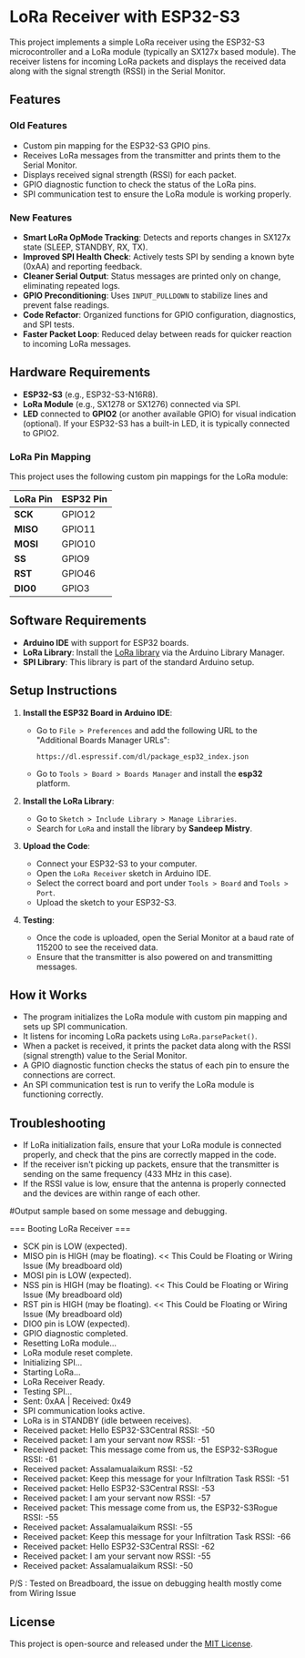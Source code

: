 # LoRa Receiver with ESP32-S3

This project implements a simple LoRa receiver using the ESP32-S3 microcontroller and a LoRa module (typically an SX127x based module). The receiver listens for incoming LoRa packets and displays the received data along with the signal strength (RSSI) in the Serial Monitor.

## Features

### Old Features
- Custom pin mapping for the ESP32-S3 GPIO pins.
- Receives LoRa messages from the transmitter and prints them to the Serial Monitor.
- Displays received signal strength (RSSI) for each packet.
- GPIO diagnostic function to check the status of the LoRa pins.
- SPI communication test to ensure the LoRa module is working properly.

### New Features
- **Smart LoRa OpMode Tracking**: Detects and reports changes in SX127x state (SLEEP, STANDBY, RX, TX).
- **Improved SPI Health Check**: Actively tests SPI by sending a known byte (0xAA) and reporting feedback.
- **Cleaner Serial Output**: Status messages are printed only on change, eliminating repeated logs.
- **GPIO Preconditioning**: Uses `INPUT_PULLDOWN` to stabilize lines and prevent false readings.
- **Code Refactor**: Organized functions for GPIO configuration, diagnostics, and SPI tests.
- **Faster Packet Loop**: Reduced delay between reads for quicker reaction to incoming LoRa messages.

## Hardware Requirements

- **ESP32-S3** (e.g., ESP32-S3-N16R8).
- **LoRa Module** (e.g., SX1278 or SX1276) connected via SPI.
- **LED** connected to **GPIO2** (or another available GPIO) for visual indication (optional). If your ESP32-S3 has a built-in LED, it is typically connected to GPIO2.

### LoRa Pin Mapping

This project uses the following custom pin mappings for the LoRa module:

| LoRa Pin    | ESP32 Pin  |
|-------------|------------|
| **SCK**     | GPIO12     |
| **MISO**    | GPIO11     |
| **MOSI**    | GPIO10     |
| **SS**      | GPIO9      |
| **RST**     | GPIO46     |
| **DIO0**    | GPIO3      |

## Software Requirements

- **Arduino IDE** with support for ESP32 boards.
- **LoRa Library**: Install the [LoRa library](https://github.com/sandeepmistry/arduino-LoRa) via the Arduino Library Manager.
- **SPI Library**: This library is part of the standard Arduino setup.

## Setup Instructions

1. **Install the ESP32 Board in Arduino IDE**:
   - Go to `File > Preferences` and add the following URL to the "Additional Boards Manager URLs":
     ```
     https://dl.espressif.com/dl/package_esp32_index.json
     ```
   - Go to `Tools > Board > Boards Manager` and install the **esp32** platform.

2. **Install the LoRa Library**:
   - Go to `Sketch > Include Library > Manage Libraries`.
   - Search for `LoRa` and install the library by **Sandeep Mistry**.

3. **Upload the Code**:
   - Connect your ESP32-S3 to your computer.
   - Open the `LoRa Receiver` sketch in Arduino IDE.
   - Select the correct board and port under `Tools > Board` and `Tools > Port`.
   - Upload the sketch to your ESP32-S3.

4. **Testing**:
   - Once the code is uploaded, open the Serial Monitor at a baud rate of 115200 to see the received data.
   - Ensure that the transmitter is also powered on and transmitting messages.

## How it Works

- The program initializes the LoRa module with custom pin mapping and sets up SPI communication.
- It listens for incoming LoRa packets using `LoRa.parsePacket()`.
- When a packet is received, it prints the packet data along with the RSSI (signal strength) value to the Serial Monitor.
- A GPIO diagnostic function checks the status of each pin to ensure the connections are correct.
- An SPI communication test is run to verify the LoRa module is functioning correctly.

## Troubleshooting

- If LoRa initialization fails, ensure that your LoRa module is connected properly, and check that the pins are correctly mapped in the code.
- If the receiver isn't picking up packets, ensure that the transmitter is sending on the same frequency (433 MHz in this case).
- If the RSSI value is low, ensure that the antenna is properly connected and the devices are within range of each other.

#Output sample based on some message and debugging.

=== Booting LoRa Receiver ===
- SCK pin is LOW (expected).
- MISO pin is HIGH (may be floating).     << This Could be Floating or Wiring Issue (My breadboard old)
- MOSI pin is LOW (expected).
- NSS pin is HIGH (may be floating).      << This Could be Floating or Wiring Issue (My breadboard old)
- RST pin is HIGH (may be floating).      << This Could be Floating or Wiring Issue (My breadboard old)
- DIO0 pin is LOW (expected).
- GPIO diagnostic completed.
- Resetting LoRa module...
- LoRa module reset complete.
- Initializing SPI...
- Starting LoRa...
- LoRa Receiver Ready.
- Testing SPI...
- Sent: 0xAA | Received: 0x49
- SPI communication looks active.
- LoRa is in STANDBY (idle between receives).
- Received packet: Hello  ESP32-S3Central  RSSI: -50
- Received packet: I am your servant now  RSSI: -51
- Received packet: This message come from us, the ESP32-S3Rogue  RSSI: -61
- Received packet: Assalamualaikum  RSSI: -52
- Received packet: Keep this message for your Infiltration Task  RSSI: -51
- Received packet: Hello  ESP32-S3Central  RSSI: -53
- Received packet: I am your servant now  RSSI: -57
- Received packet: This message come from us, the ESP32-S3Rogue  RSSI: -55
- Received packet: Assalamualaikum  RSSI: -55
- Received packet: Keep this message for your Infiltration Task  RSSI: -66
- Received packet: Hello  ESP32-S3Central  RSSI: -62
- Received packet: I am your servant now  RSSI: -55
- Received packet: Assalamualaikum  RSSI: -50

P/S : Tested on Breadboard, the issue on debugging health mostly come from Wiring Issue

## License

This project is open-source and released under the [MIT License](LICENSE).
